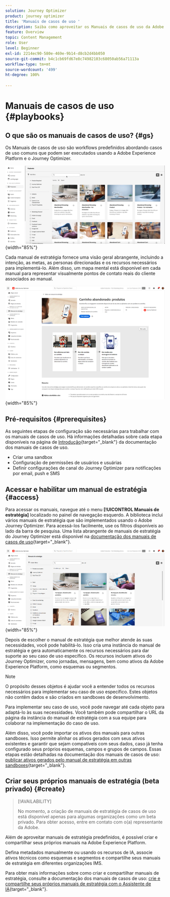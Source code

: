 ```yaml
---
solution: Journey Optimizer
product: journey optimizer
title: 'Manuais de casos de uso '
description: Saiba como aproveitar os Manuais de casos de uso da Adobe Experience Platform com o Adobe Journey Optimizer.
feature: Overview
topic: Content Management
role: User
level: Beginner
exl-id: 2214ec90-580e-469e-9b14-d8cb2d4bb050
source-git-commit: b4c1cb69fd67e8c74982103c68050ab56a71113a
workflow-type: tm+mt
source-wordcount: '499'
ht-degree: 100%

---
```


# Manuais de casos de uso  {#playbooks}

## O que são os manuais de casos de uso? {#gs}

Os Manuais de casos de uso são workflows predefinidos abordando casos de uso comuns que podem ser executados usando a Adobe Experience Platform e o Journey Optimizer.

![imagem animada exibindo Manuais de casos de uso](../rn/assets/do-not-localize/playbooks.gif){width="85%"}

Cada manual de estratégia fornece uma visão geral abrangente, incluindo a intenção, as metas, as personas direcionadas e os recursos necessários para implementá-lo. Além disso, um mapa mental está disponível em cada manual para representar visualmente pontos de contato reais do cliente associados ao manual.

![Manual de estratégia do carrinho abandonado mostrado na exibição de manuais de estratégia de descoberta](assets/playbooks-detail.png){width="85%"}

## Pré-requisitos {#prerequisites}

As seguintes etapas de configuração são necessárias para trabalhar com os manuais de casos de uso. Há informações detalhadas sobre cada etapa disponíveis na página de [Introdução](https://experienceleague.adobe.com/docs/experience-platform/use-case-playbooks/playbooks/get-started.html?lang=pt-BR){target="_blank"} da documentação dos manuais de casos de uso.

* Criar uma sandbox
* Configuração de permissões de usuários e usuárias
* Definir configurações de canal do Journey Optimizer para notificações por email, push e SMS

## Acessar e habilitar um manual de estratégia {#access}

Para acessar os manuais, navegue até o menu **[!UICONTROL Manuais de estratégia]** localizado no painel de navegação esquerdo. A biblioteca inclui vários manuais de estratégia que são implementados usando o Adobe Journey Optimizer. Para acessá-los facilmente, use os filtros disponíveis ao lado da barra de pesquisa. Uma lista abrangente de manuais de estratégia do Journey Optimizer está disponível na [documentação dos manuais de casos de uso](https://experienceleague.adobe.com/docs/experience-platform/use-case-playbooks/playbooks/playbooks-list.html?lang=pt-BR){target="_blank"}.

![Lista de manuais de estratégia com o painel de filtros aberto](assets/playbooks-filter.png){width="85%"}

Depois de escolher o manual de estratégia que melhor atende às suas necessidades, você pode habilitá-lo. Isso cria uma instância do manual de estratégia e gera automaticamente os recursos necessários para dar suporte ao seu caso de uso específico. Os recursos incluem ativos do Journey Optimizer, como jornadas, mensagens, bem como ativos da Adobe Experience Platform, como esquemas ou segmentos.

>[!NOTE]
>
>O propósito desses objetos é ajudar você a entender todos os recursos necessários para implementar seu caso de uso específico. Estes objetos não contêm dados e são criados em sandboxes de desenvolvimento. 

Para implementar seu caso de uso, você pode navegar até cada objeto para adaptá-lo às suas necessidades. Você também pode compartilhar o URL da página da instância do manual de estratégia com a sua equipe para colaborar na implementação do caso de uso.

Além disso, você pode importar os ativos dos manuais para outras sandboxes. Isso permite alinhar os ativos gerados com seus ativos existentes e garantir que sejam compatíveis com seus dados, caso já tenha configurado seus próprios esquemas, campos e grupos de campos. Essas etapas estão detalhadas na documentação dos manuais de casos de uso: [publicar ativos gerados pelo manual de estratégia em outras sandboxes](https://experienceleague.adobe.com/docs/experience-platform/use-case-playbooks/playbooks/data-awareness.html?lang=pt-BR){target="_blank"}.

## Criar seus próprios manuais de estratégia (beta privado) {#create}

>[!AVAILABILITY]
>
>No momento, a criação de manuais de estratégia de casos de uso está disponível apenas para algumas organizações como um beta privado. Para obter acesso, entre em contato com o(a) representante da Adobe.

Além de aproveitar manuais de estratégia predefinidos, é possível criar e compartilhar seus próprios manuais na Adobe Experience Platform.

Defina metadados manualmente ou usando os recursos de IA, associe ativos técnicos como esquemas e segmentos e compartilhe seus manuais de estratégia em diferentes organizações IMS.

Para obter mais informações sobre como criar e compartilhar manuais de estratégia, consulte a documentação dos manuais de casos de uso: [crie e compartilhe seus próprios manuais de estratégia com o Assistente de IA](https://experienceleague.adobe.com/docs/experience-platform/use-case-playbooks/playbooks/author.html?lang=pt-br#sharing-playbooks-sandboxes){target="_blank"}.
